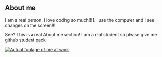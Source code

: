 ## About me

I am a real person. I love coding so much!!!1. I use the computer and I see changes on the screen!!!

See? This is a real About me section!
I am a real student so please give me github student pack

[![Actual footage of me at work](https://media.istockphoto.com/id/1075599562/photo/programmer-working-with-program-code.jpg?s=612x612&w=0&k=20&c=n3Vw5SMbMCWW1YGG6lnTfrwndNQ8B_R4Vw-BN7LkqpA=)](https://www.youtube.com/watch?v=msX4oAXpvUE)
<!--
**yathxyz/yathxyz** is a ✨ _special_ ✨ repository because its `README.md` (this file) appears on your GitHub profile.

Here are some ideas to get you started:

- 🔭 I’m currently working on ...
- 🌱 I’m currently learning ...
- 👯 I’m looking to collaborate on ...
- 🤔 I’m looking for help with ...
- 💬 Ask me about ...
- 📫 How to reach me: ...
- 😄 Pronouns: ...
- ⚡ Fun fact: ...
-->
